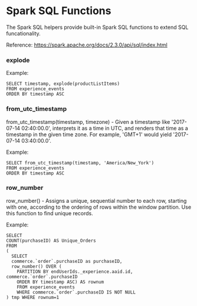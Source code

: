 # Spark SQL Functions

The Spark SQL helpers provide built-in Spark SQL functions to extend SQL funcationality.

Reference: 
https://spark.apache.org/docs/2.3.0/api/sql/index.html

### explode

Example:

```
SELECT timestamp, explode(productListItems)
FROM experience_events
ORDER BY timestamp ASC
```

### from_utc_timestamp

from_utc_timestamp(timestamp, timezone) - Given a timestamp like '2017-07-14 02:40:00.0', interprets it as a time in UTC, and renders that time as a timestamp in the given time zone. For example, 'GMT+1' would yield '2017-07-14 03:40:00.0'.

Example:

```
SELECT from_utc_timestamp(timestamp, 'America/New_York')
FROM experience_events
ORDER BY timestamp ASC
```
### row_number 

row_number() - Assigns a unique, sequential number to each row, starting with one, according to the ordering of rows within the window partition. Use this function to find unique records.

Example:

```
SELECT
COUNT(purchaseID) AS Unique_Orders
FROM
(
  SELECT
  commerce.`order`.purchaseID as purchaseID,
  row_number() OVER (
    PARTITION BY endUserIds._experience.aaid.id, commerce.`order`.purchaseID
	ORDER BY timestamp ASC) AS rownum
	FROM experience_events
	WHERE commerce.`order`.purchaseID IS NOT NULL
) tmp WHERE rownum=1
```
